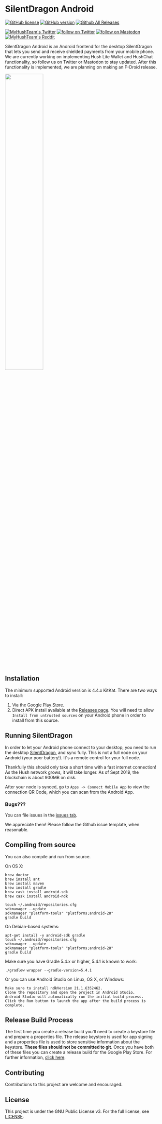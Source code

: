 # SilentDragon Android
[![GitHub license](https://img.shields.io/badge/License-GPL%20v3-yellow.svg)](https://github.com/MyHush/SilentDragonAndroid/blob/master/LICENSE)
[![GitHub version](https://badge.fury.io/gh/MyHush%2FSilentDragonAndroid.svg)](https://badge.fury.io/gh/MyHush%2FSilentDragonAndroid)
[![Github All Releases](https://img.shields.io/github/downloads/MyHush/SilentDragonAndroid/total.svg)](https://img.shields.io/github/downloads/MyHush/SilentDragonAndroid/total.svg)

<p align="left">
    <a href="https://twitter.com/MyHushTeam">
        <img src="https://img.shields.io/twitter/url?style=social&url=https%3A%2F%2Ftwitter.com%2Fmyhushteam"
            alt="MyHushTeam's Twitter"></a>
    <a href="https://twitter.com/intent/follow?screen_name=MyHushTeam">
        <img src="https://img.shields.io/twitter/follow/MyHushTeam?style=social&logo=twitter"
            alt="follow on Twitter"></a>
    <a href="https://fosstodon.org/@myhushteam">
        <img src="https://img.shields.io/badge/Mastodon-MyHushTeam-blue"
            alt="follow on Mastodon"></a>
    <a href="https://www.reddit.com/r/Myhush/">
        <img src="https://img.shields.io/reddit/subreddit-subscribers/Myhush?style=social"
            alt="MyHushTeam's Reddit"></a>
</p>

SilentDragon Android is an Android frontend for the desktop SilentDragon that lets you send and receive shielded payments from your mobile phone. We are currently working on implementing Hush Lite Wallet and HushChat functionality, so follow us on Twitter or Mastodon to stay updated. After this functionality is implemented, we are planning on making an F-Droid release.

<img height=50% width=50% src="https://raw.githubusercontent.com/MyHush/SilentDragonAndroid/master/SDA.jpg">

## Installation

The minimum supported Android version is 4.4.x KitKat. There are two ways to install:

1. Via the [Google Play Store](https://play.google.com/store/apps/details?id=org.myhush.silentdragon).
1. Direct APK install available at the [Releases page](https://github.com/MyHush/SilentDragonAndroid/releases). You will need to allow `Install from untrusted sources` on your Android phone in order to install from this source.

## Running SilentDragon

In order to let your Android phone connect to your desktop, you need to run the desktop [SilentDragon](https://github.com/MyHush/SilentDragon), and sync fully. This is not a full node
on your Android (your poor battery!). It's a remote control for your full node.

Thankfully this should only take a short time with a fast internet connection!
As the Hush network grows, it will take longer. As of Sept 2019, the blockchain
is about 900MB on disk.

After your node is synced, go to `Apps -> Connect Mobile App` to view the
connection QR Code, which you can scan from the Android App.

### Bugs???

You can file issues in the [issues tab](https://github.com/MyHush/SilentDragonAndroid/issues).

We appreciate them! Please follow the Github issue template, when reasonable.

## Compiling from source

You can also compile and run from source.

On OS X:

    brew doctor
    brew install ant
    brew install maven
    brew install gradle
    brew cask install android-sdk
    brew cask install android-ndk

    touch ~/.android/repositories.cfg
    sdkmanager --update
    sdkmanager "platform-tools" "platforms;android-28"
    gradle build

On Debian-based systems:

    apt-get install -y android-sdk gradle
    touch ~/.android/repositories.cfg
    sdkmanager --update
    sdkmanager "platform-tools" "platforms;android-28"
    gradle build

Make sure you have Gradle 5.4.x or higher, 5.4.1 is known to work:

    ./gradlew wrapper --gradle-version=5.4.1

Or you can use Android Studio on Linux, OS X, or Windows:

    Make sure to install ndkVersion 21.1.6352462.
    Clone the repository and open the project in Android Studio.
    Android Studio will automatically run the initial build process.
    Click the Run button to launch the app after the build process is complete.

## Release Build Process

The first time you create a release build you'll need to create a keystore file and prepare a properties file. The
release keystore is used for app signing and a properties file is used to store
sensitive information about the keystore. **These files should not be committed
to git.** Once you have both of these files you can create a release build for
the Google Play Store. For further information, [click here](release_build_process.md).

## Contributing

Contributions to this project are welcome and encouraged.

## License

This project is under the GNU Public License v3. For the full license, see [LICENSE](LICENSE).

